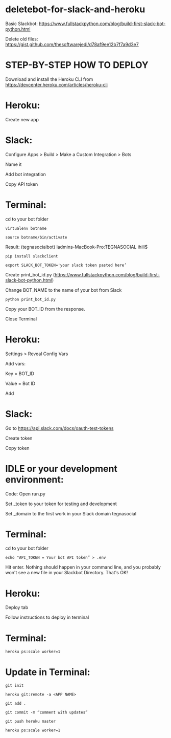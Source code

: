 # deletebot-for-slack-and-heroku

Basic Slackbot: https://www.fullstackpython.com/blog/build-first-slack-bot-python.html

Delete old files: https://gist.github.com/thesoftwarejedi/d78af9ee12b7f7a9d3e7

# STEP-BY-STEP HOW TO DEPLOY

Download and install the Heroku CLI from https://devcenter.heroku.com/articles/heroku-cli

# Heroku: 

Create new app


# Slack:

Configure Apps > Build > Make a Custom Integration > Bots

Name it

Add bot integration

Copy API token



# Terminal:

cd to your bot folder

`virtualenv botname`

`source botname/bin/activate`

Result: (tegnasocialbot) ladmins-MacBook-Pro:TEGNASOCIAL ihill$ 

`pip install slackclient`

`export SLACK_BOT_TOKEN='your slack token pasted here’`

Create print_bot_id.py (https://www.fullstackpython.com/blog/build-first-slack-bot-python.html)

Change BOT_NAME to the name of your bot from Slack

`python print_bot_id.py`

Copy your BOT_ID from the response.

Close Terminal


# Heroku:

Settings > Reveal Config Vars

Add vars:

Key = BOT_ID

Value = Bot ID

Add



# Slack: 

Go to https://api.slack.com/docs/oauth-test-tokens

Create token

Copy token


# IDLE or your development environment:

Code: Open run.py

Set _token to your token for testing and development

Set _domain to the first work in your Slack domain tegnasocial



# Terminal: 

cd to your bot folder

`echo "API_TOKEN = Your bot API token” > .env`

Hit enter. Nothing should happen in your command line, and you probably won't see a new file in your Slackbot Directory. That's OK!


# Heroku:

Deploy tab

Follow instructions to deploy in terminal


# Terminal:

`heroku ps:scale worker=1`


# Update in Terminal:

`git init`

`heroku git:remote -a <APP NAME>`

`git add .`

`git commit -m “comment with updates”`

`git push heroku master`

`heroku ps:scale worker=1`
